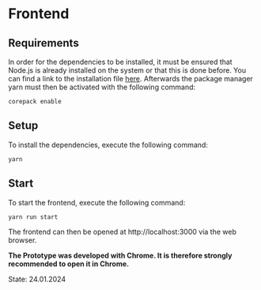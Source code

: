 # Frontend

## Requirements

In order for the dependencies to be installed, it must be ensured that Node.js is already installed on the system or that this is done before. You can find a link to the installation file [here](https://nodejs.org/en/). Afterwards the package manager yarn must then be activated with the following command:

```shell
corepack enable
```

## Setup

To install the dependencies, execute the following command:

```shell 
yarn
```

## Start

To start the frontend, execute the following command:

```shell 
yarn run start
```

The frontend can then be opened at http://localhost:3000 via the web browser.

**The Prototype was developed with Chrome. It is therefore strongly recommended to open it in Chrome.**

State: 24.01.2024
